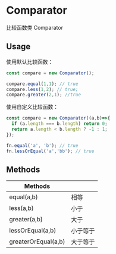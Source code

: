 # Comparator

比较函数类 Comparator

## Usage

使用默认比较函数：

``` js
const compare = new Comparator();

compare.equal(1,1); // true
compare.less(1,2); // true;
compare.greater(2,1); //true
```

使用自定义比较函数：

``` js
const compare = new Comparator((a,b)=>{
  if (a.length === b.length) return 0;
  return a.length < b.length ? -1 : 1;
});

fn.equal('a', 'b'); // true
fn.lessOrEqual('a','bb'); // true
```

## Methods

| Methods             |          |
| ------------------- | -------- |
| equal(a,b)          | 相等     |
| less(a,b)           | 小于     |
| greater(a,b)        | 大于     |
| lessOrEqual(a,b)    | 小于等于 |
| greaterOrEqual(a,b) | 大于等于 |
